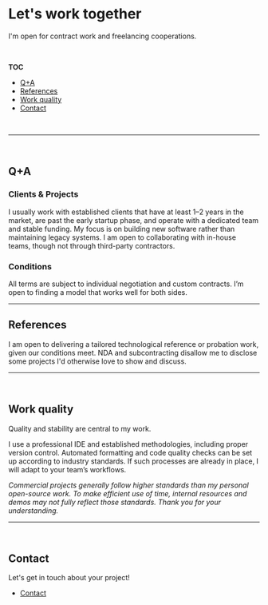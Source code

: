 # Let's work together

I'm open for contract work and freelancing cooperations.

<br>

**TOC**

- [Q+A](#qa)
- [References](#references)
- [Work quality](#work-quality)
- [Contact](#contact)

<br>

---

<br>

## Q+A

### Clients & Projects

I usually work with established clients that have at least 1–2 years in the market, 
are past the early startup phase, and operate with a dedicated team and stable funding.
My focus is on building new software rather than maintaining legacy systems. 
I am open to collaborating with in-house teams, though not through third-party contractors.

### Conditions
 
All terms are subject to individual negotiation and custom contracts. I’m open to finding a model that works well for both sides.

---

## References

I am open to delivering a tailored technological reference or probation work, given our conditions meet.
NDA and subcontracting disallow me to disclose some projects I'd otherwise love to show and discuss.

---

<br>

## Work quality

Quality and stability are central to my work.

I use a professional IDE and established methodologies, including proper version control. 
Automated formatting and code quality checks can be set up according to industry standards. 
If such processes are already in place, I will adapt to your team’s workflows.

_Commercial projects generally follow higher standards than my personal open-source work. 
To make efficient use of time, internal resources and demos may not fully reflect those standards. Thank you for your understanding._

---

<br>

## Contact

Let's get in touch about your project!

- [Contact](README.md#contact)
